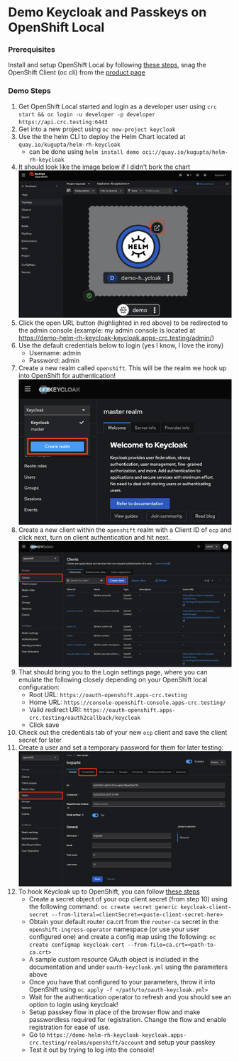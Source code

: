 # Demo Keycloak and Passkeys on OpenShift Local

### Prerequisites
Install and setup OpenShift Local by following [these steps](https://console.redhat.com/openshift/create/local), snag the OpenShift Client (oc cli) from the [product page](https://access.redhat.com/products/...)

### Demo Steps

1. Get OpenShift Local started and login as a developer user using `crc start && oc login -u developer -p developer https://api.crc.testing:6443`
2. Get into a new project using `oc new-project keycloak`
3. Use the the helm CLI to deploy the Helm Chart located at `quay.io/kugupta/helm-rh-keycloak`
    - can be done using `helm install demo oci://quay.io/kugupta/helm-rh-keycloak`
4. It should look like the image below if I didn't bork the chart
![helm deployed](assets/helm-deployed.png)
5. Click the open URL button (highlighted in red above) to be redirected to the admin console (example: my admin console is located at https://demo-helm-rh-keycloak-keycloak.apps-crc.testing/admin/)
6. Use the default credentials below to login (yes I know, I love the irony)
    - Username: admin
    - Password: admin
7. Create a new realm called `openshift`. This will be the realm we hook up into OpenShift for authentication!
![create realm](assets/create-realm.png)
8. Create a new client within the `openshift` realm with a Client ID of `ocp` and click next, turn on client authentication and hit next.
![create client](assets/create-client.png)
10. That should bring you to the Login settings page, where you can emulate the following closely depending on your OpenShift local configuration:
    - Root URL: `https://oauth-openshift.apps-crc.testing`
    - Home URL: `https://console-openshift-console.apps-crc.testing/`
    - Valid redirect URI: `https://oauth-openshift.apps-crc.testing/oauth2callback/keycloak`
    - Click save
11. Check out the credentials tab of your new `ocp` client and save the client secret for later
12. Create a user and set a temporary password for them for later testing:
![create client](assets/create-user.png)
13. To hook Keycloak up to OpenShift, you can follow [these steps](https://docs.openshift.com/container-platform/4.15/authentication/identity_providers/configuring-oidc-identity-provider.html)
    - Create a secret object of your ocp client secret (from step 10) using the following command: `oc create secret generic keycloak-client-secret --from-literal=clientSecret=<paste-client-secret-here>`
    - Obtain your default router ca.crt from the `router-ca` secret in the `openshift-ingress-operator` namespace (or use your user configured one) and create a config map using the following: `oc create configmap keycloak-cert --from-file=ca.crt=<path-to-ca.crt>`
    - A sample custom resource OAuth object is included in the documentation and under `oauth-keycloak.yml` using the parameters above
    - Once you have that configured to your parameters, throw it into OpenShift using `oc apply -f </path/to/oauth-keycloak.yml>`
    - Wait for the authentication operator to refresh and you should see an option to login using keycloak!
    - Setup passkey flow in place of the browser flow and make passwordless required for registration. Change the flow and enable registration for ease of use.
    - Go to `https://demo-helm-rh-keycloak-keycloak.apps-crc.testing/realms/openshift/account` and setup your passkey
    - Test it out by trying to log into the console!
